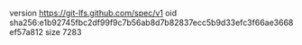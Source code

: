 version https://git-lfs.github.com/spec/v1
oid sha256:e1b92745fbc2df99f9c7b56ab8d7b82837ecc5b9d33efc3f66ae3668ef57a812
size 7283
